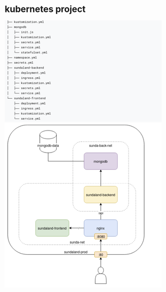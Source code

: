 # kubernetes project

![Infrastructure Diagram](tree.png)
![Infrastructure Diagram](architecture.png)


